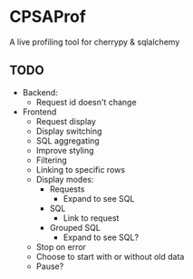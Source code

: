 # CPSAProf

A live profiling tool for cherrypy & sqlalchemy


## TODO

* Backend:
  * Request id doesn't change
* Frontend
  * Request display
  * Display switching
  * SQL aggregating
  * Improve styling
  * Filtering
  * Linking to specific rows
  * Display modes:
    * Requests
      * Expand to see SQL
    * SQL
      * Link to request
    * Grouped SQL
      * Expand to see SQL?
  * Stop on error
  * Choose to start with or without old data
  * Pause?

